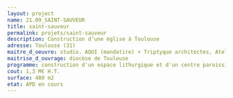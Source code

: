 ```yaml
---
layout: project
name: 21.09_SAINT-SAUVEUR
title: saint-sauveur
permalink: projets/saint-sauveur
description: Construction d’une église à Toulouse
adresse: Toulouse (31)
maitre_d_oeuvre: studio. AQUI (mandatire) + Triptyque architectes, Atelier du dehors,
maitrise_d_ouvrage: diocèse de Toulouse
programme: construction d'un espace lithurgique et d'un centre paroissiale
cout: 1,3 M€ H.T.
surface: 480 m2
etat: APD en cours
---
```

